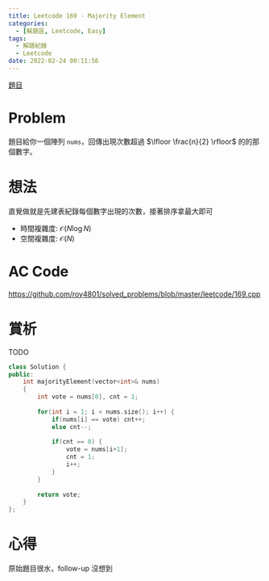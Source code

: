 ```yaml
---
title: Leetcode 169 - Majority Element
categories:
  - [解題區, Leetcode, Easy]
tags:
  - 解題紀錄
  - Leetcode
date: 2022-02-24 00:11:56
---
```


[題目](https://leetcode.com/problems/majority-element/)

# Problem

題目給你一個陣列 `nums`，回傳出現次數超過 $\lfloor \frac{n}{2} \rfloor$ 的的那個數字。

# 想法

直覺做就是先建表紀錄每個數字出現的次數，接著排序拿最大即可

- 時間複雜度: $\mathcal{O}(N\log{N})$
- 空間複雜度: $\mathcal{O}(N)$

# AC Code

<https://github.com/roy4801/solved_problems/blob/master/leetcode/169.cpp>

# 賞析

TODO

```cpp linenum="1"
class Solution {
public:
    int majorityElement(vector<int>& nums)
    {
        int vote = nums[0], cnt = 1;
        
        for(int i = 1; i < nums.size(); i++) {
            if(nums[i] == vote) cnt++;
            else cnt--;
            
            if(cnt == 0) {
                vote = nums[i+1];
                cnt = 1;
                i++;
            }
        }
        
        return vote;
    }
};
```

# 心得

原始題目很水，follow-up 沒想到
